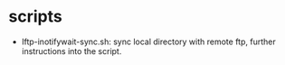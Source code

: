 scripts
=======

* lftp-inotifywait-sync.sh: sync local directory with remote ftp, further instructions into the script.

